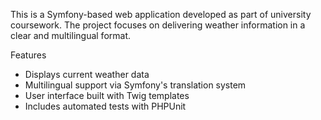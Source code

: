 This is a Symfony-based web application developed as part of university coursework. The project focuses on delivering weather information in a clear and multilingual format.

Features
* Displays current weather data
* Multilingual support via Symfony's translation system
* User interface built with Twig templates
* Includes automated tests with PHPUnit
